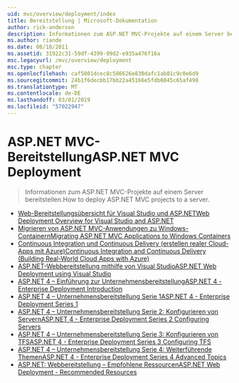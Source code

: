 ```yaml
---
uid: mvc/overview/deployment/index
title: Bereitstellung | Microsoft-Dokumentation
author: rick-anderson
description: Informationen zum ASP.NET MVC-Projekte auf einem Server bereitstellen.
ms.author: riande
ms.date: 08/18/2011
ms.assetid: 31922c31-59df-4399-99d2-e935a476f16a
msc.legacyurl: /mvc/overview/deployment
msc.type: chapter
ms.openlocfilehash: caf5801dcec8c586626e830dafc1ab01c9c0e6d9
ms.sourcegitcommit: 24b1f6decbb17bb22a45166e5fdb0845c65af498
ms.translationtype: MT
ms.contentlocale: de-DE
ms.lasthandoff: 03/01/2019
ms.locfileid: "57022947"
---
```

# <a name="aspnet-mvc-deployment"></a><span data-ttu-id="26e53-103">ASP.NET MVC-Bereitstellung</span><span class="sxs-lookup"><span data-stu-id="26e53-103">ASP.NET MVC Deployment</span></span>

> <span data-ttu-id="26e53-104">Informationen zum ASP.NET MVC-Projekte auf einem Server bereitstellen.</span><span class="sxs-lookup"><span data-stu-id="26e53-104">How to deploy ASP.NET MVC projects to a server.</span></span>

- [<span data-ttu-id="26e53-105">Web-Bereitstellungsübersicht für Visual Studio und ASP.NET</span><span class="sxs-lookup"><span data-stu-id="26e53-105">Web Deployment Overview for Visual Studio and ASP.NET</span></span>](https://msdn.microsoft.com/library/dd394698)
- [<span data-ttu-id="26e53-106">Migrieren von ASP.NET MVC-Anwendungen zu Windows-Containern</span><span class="sxs-lookup"><span data-stu-id="26e53-106">Migrating ASP.NET MVC Applications to Windows Containers</span></span>](docker-aspnetmvc.md)
- [<span data-ttu-id="26e53-107">Continuous Integration und Continuous Delivery (erstellen realer Cloud-Apps mit Azure)</span><span class="sxs-lookup"><span data-stu-id="26e53-107">Continuous Integration and Continuous Delivery (Building Real-World Cloud Apps with Azure)</span></span>](../../../aspnet/overview/developing-apps-with-windows-azure/building-real-world-cloud-apps-with-windows-azure/continuous-integration-and-continuous-delivery.md)
- [<span data-ttu-id="26e53-108">ASP.NET-Webbereitstellung mithilfe von Visual Studio</span><span class="sxs-lookup"><span data-stu-id="26e53-108">ASP.NET Web Deployment using Visual Studio</span></span>](../../../web-forms/overview/deployment/visual-studio-web-deployment/index.md)
- [<span data-ttu-id="26e53-109">ASP.NET 4 – Einführung zur Unternehmensbereitstellung</span><span class="sxs-lookup"><span data-stu-id="26e53-109">ASP.NET 4 - Enterprise Deployment Introduction</span></span>](../../../web-forms/overview/deployment/deploying-web-applications-in-enterprise-scenarios/index.md)
- [<span data-ttu-id="26e53-110">ASP.NET 4 – Unternehmensbereitstellung Serie 1</span><span class="sxs-lookup"><span data-stu-id="26e53-110">ASP.NET 4 - Enterprise Deployment Series 1</span></span>](../../../web-forms/overview/deployment/web-deployment-in-the-enterprise/index.md)
- [<span data-ttu-id="26e53-111">ASP.NET 4 – Unternehmensbereitstellung Serie 2: Konfigurieren von Servern</span><span class="sxs-lookup"><span data-stu-id="26e53-111">ASP.NET 4 - Enterprise Deployment Series 2 Configuring Servers</span></span>](../../../web-forms/overview/deployment/configuring-server-environments-for-web-deployment/index.md)
- [<span data-ttu-id="26e53-112">ASP.NET 4 – Unternehmensbereitstellung Serie 3: Konfigurieren von TFS</span><span class="sxs-lookup"><span data-stu-id="26e53-112">ASP.NET 4 - Enterprise Deployment Series 3 Configuring TFS</span></span>](../../../web-forms/overview/deployment/configuring-team-foundation-server-for-web-deployment/index.md)
- [<span data-ttu-id="26e53-113">ASP.NET 4 – Unternehmensbereitstellung Serie 4: Weiterführende Themen</span><span class="sxs-lookup"><span data-stu-id="26e53-113">ASP.NET 4 - Enterprise Deployment Series 4 Advanced Topics</span></span>](../../../web-forms/overview/deployment/advanced-enterprise-web-deployment/index.md)
- [<span data-ttu-id="26e53-114">ASP.NET: Webbereitstellung – Empfohlene Ressourcen</span><span class="sxs-lookup"><span data-stu-id="26e53-114">ASP.NET Web Deployment - Recommended Resources</span></span>](../../../whitepapers/aspnet-web-deployment-content-map.md)
